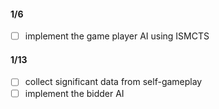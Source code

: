 #### 1/6
- [ ] implement the game player AI using ISMCTS
#### 1/13
- [ ] collect significant data from self-gameplay
- [ ] implement the bidder AI
